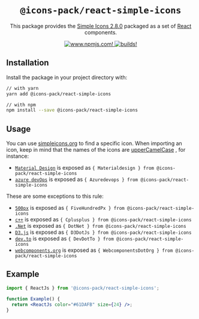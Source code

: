 <div align="center">

# `@icons-pack/react-simple-icons`

This package provides the [Simple Icons 2.8.0](https://simpleicons.org) packaged as a set of [React](https://facebook.github.io/react/) components.

  <a href="https://www.npmjs.com/package/@icons-pack/react-simple-icons" target="_blank">
    <img src="https://img.shields.io/npm/v/@icons-pack/react-simple-icons?color=red&style=flat-square" alt="www.npmjs.com!" />
  </a>

  <a href="https://travis-ci.org/mamut-dev/icons-pack/builds/" target="_blank">
    <img src="https://img.shields.io/travis/mamut-dev/icons-pack/master?style=flat-square" alt="builds!" />
  </a>

</div>

## Installation

Install the package in your project directory with:

```sh
// with yarn
yarn add @icons-pack/react-simple-icons

// with npm
npm install --save @icons-pack/react-simple-icons
```

## Usage

You can use [simpleicons.org](https://simpleicons.org) to find a specific icon.
When importing an icon, keep in mind that the names of the icons are [upperCamelCase](https://github.com/samverschueren/uppercamelcase) , for instance:

- [`Material Design`](https://simpleicons.org/?q=material) is exposed as `{ Materialdesign } from @icons-pack/react-simple-icons`
- [`azure devOps`](https://simpleicons.org/?q=azure%20devOps) is exposed as `{ Azuredevops } from @icons-pack/react-simple-icons`

These are some exceptions to this rule:

- [`500px`](https://simpleicons.org/?q=500px) is exposed as `{ FiveHundredPx } from @icons-pack/react-simple-icons`
- [`c++`](https://simpleicons.org/?q=+) is exposed as `{ Cplusplus } from @icons-pack/react-simple-icons`
- [`.Net`](https://simpleicons.org/?q=.net) is exposed as `{ DotNet } from @icons-pack/react-simple-icons`
- [`D3.js`](https://simpleicons.org/?q=d3) is exposed as `{ D3DotJs } from @icons-pack/react-simple-icons`
- [`dev.to`](https://simpleicons.org/?q=dev.to) is exposed as `{ DevDotTo } from @icons-pack/react-simple-icons`
- [`webcomponents.org`](https://simpleicons.org/?q=webcomponents.org) is exposed as `{ WebcomponentsDotOrg } from @icons-pack/react-simple-icons`

## Example

```jsx
import { ReactJs } from '@icons-pack/react-simple-icons';

function Example() {
  return <ReactJs color="#61DAFB" size={24} />;
}
```

